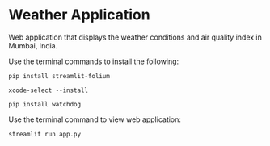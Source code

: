# Weather Application 
Web application that displays the weather conditions and air quality index in Mumbai, India.

Use the terminal commands to install the following:
```console
pip install streamlit-folium
```
```console
xcode-select --install
```
```console
pip install watchdog
```
Use the terminal command to view web application:
```console
streamlit run app.py
```

